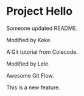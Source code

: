 # Project Hello

Someone updated README.

Modified by Keke.

A Git tutorial from Colecode.

Modified by Lele.

Awesome Git Flow.

This is a new feature.
